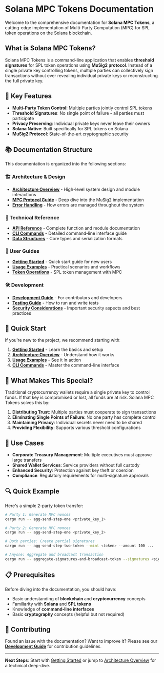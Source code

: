 # Solana MPC Tokens Documentation

Welcome to the comprehensive documentation for **Solana MPC Tokens**, a cutting-edge implementation of Multi-Party Computation (MPC) for SPL token operations on the Solana blockchain.

## What is Solana MPC Tokens?

Solana MPC Tokens is a command-line application that enables **threshold signatures** for SPL token operations using **MuSig2 protocol**. Instead of a single private key controlling tokens, multiple parties can collectively sign transactions without ever revealing individual private keys or reconstructing the full private key.

## 🔑 Key Features

- **Multi-Party Token Control**: Multiple parties jointly control SPL tokens
- **Threshold Signatures**: No single point of failure - all parties must participate
- **Privacy Preserving**: Individual private keys never leave their owners
- **Solana Native**: Built specifically for SPL tokens on Solana
- **MuSig2 Protocol**: State-of-the-art cryptographic security

## 📚 Documentation Structure

This documentation is organized into the following sections:

### 🏗️ Architecture & Design
- **[Architecture Overview](./architecture.md)** - High-level system design and module interactions
- **[MPC Protocol Guide](./mpc-protocol.md)** - Deep dive into the MuSig2 implementation
- **[Error Handling](./error-handling.md)** - How errors are managed throughout the system

### 🔧 Technical Reference
- **[API Reference](./api-reference.md)** - Complete function and module documentation
- **[CLI Commands](./cli-reference.md)** - Detailed command-line interface guide
- **[Data Structures](./data-structures.md)** - Core types and serialization formats

### 📖 User Guides
- **[Getting Started](./getting-started.md)** - Quick start guide for new users
- **[Usage Examples](./usage-examples.md)** - Practical scenarios and workflows
- **[Token Operations](./token-operations.md)** - SPL token management with MPC

### 🛠️ Development
- **[Development Guide](./development-guide.md)** - For contributors and developers
- **[Testing Guide](./testing-guide.md)** - How to run and write tests
- **[Security Considerations](./security.md)** - Important security aspects and best practices

## 🚀 Quick Start

If you're new to the project, we recommend starting with:

1. **[Getting Started](./getting-started.md)** - Learn the basics and setup
2. **[Architecture Overview](./architecture.md)** - Understand how it works
3. **[Usage Examples](./usage-examples.md)** - See it in action
4. **[CLI Commands](./cli-reference.md)** - Master the command-line interface

## 🔐 What Makes This Special?

Traditional cryptocurrency wallets require a single private key to control funds. If that key is compromised or lost, all funds are at risk. Solana MPC Tokens solves this by:

1. **Distributing Trust**: Multiple parties must cooperate to sign transactions
2. **Eliminating Single Points of Failure**: No one party has complete control
3. **Maintaining Privacy**: Individual secrets never need to be shared
4. **Providing Flexibility**: Supports various threshold configurations

## 🎯 Use Cases

- **Corporate Treasury Management**: Multiple executives must approve large transfers
- **Shared Wallet Services**: Service providers without full custody
- **Enhanced Security**: Protection against key theft or coercion
- **Compliance**: Regulatory requirements for multi-signature approvals

## 🔍 Quick Example

Here's a simple 2-party token transfer:

```bash
# Party 1: Generate MPC nonces
cargo run -- agg-send-step-one <private_key_1>

# Party 2: Generate MPC nonces  
cargo run -- agg-send-step-one <private_key_2>

# Both parties: Create partial signatures
cargo run -- agg-send-step-two-token --mint <token> --amount 100 ...

# Anyone: Aggregate and broadcast transaction
cargo run -- aggregate-signatures-and-broadcast-token --signatures <sig1,sig2> ...
```

## 📋 Prerequisites

Before diving into the documentation, you should have:

- Basic understanding of **blockchain** and **cryptocurrency** concepts
- Familiarity with **Solana** and **SPL tokens**
- Knowledge of **command-line interfaces**
- Basic **cryptography** concepts (helpful but not required)

## 🤝 Contributing

Found an issue with the documentation? Want to improve it? Please see our **[Development Guide](./development-guide.md)** for contribution guidelines.

---

**Next Steps**: Start with [Getting Started](./getting-started.md) or jump to [Architecture Overview](./architecture.md) for a technical deep-dive. 